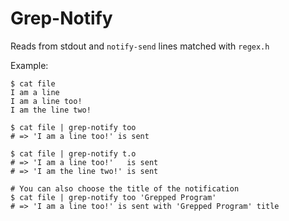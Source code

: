 Grep-Notify
===========

Reads from stdout and `notify-send` lines matched with `regex.h`

Example:

    $ cat file
    I am a line
    I am a line too!
    I am the line two!
    
    $ cat file | grep-notify too
    # => 'I am a line too!' is sent
    
    $ cat file | grep-notify t.o
    # => 'I am a line too!'   is sent
    # => 'I am the line two!' is sent

    # You can also choose the title of the notification
    $ cat file | grep-notify too 'Grepped Program'
    # => 'I am a line too!' is sent with 'Grepped Program' title
